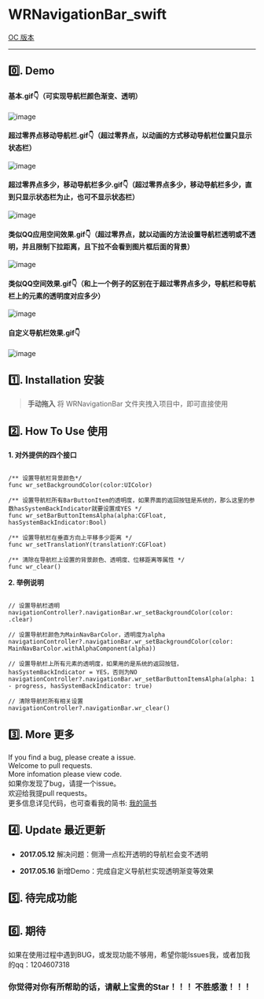 # WRNavigationBar_swift

[OC 版本](https://github.com/wangrui460/WRNavigationBar)

------------------------------------------------------------

## 0️⃣. Demo 
#### 基本.gif👇（可实现导航栏颜色渐变、透明）
![image](https://github.com/wangrui460/WRNavigationBar_swift/raw/master/screenshots/基本.gif)

#### 超过零界点移动导航栏.gif👇（超过零界点，以动画的方式移动导航栏位置只显示状态栏）
![image](https://github.com/wangrui460/WRNavigationBar_swift/raw/master/screenshots/超过零界点移动导航栏.gif)

#### 超过零界点多少，移动导航栏多少.gif👇（超过零界点多少，移动导航栏多少，直到只显示状态栏为止，也可不显示状态栏）
![image](https://github.com/wangrui460/WRNavigationBar_swift/raw/master/screenshots/超过零界点多少，移动导航栏多少.gif)

#### 类似QQ应用空间效果.gif👇（超过零界点，就以动画的方法设置导航栏透明或不透明，并且限制下拉距离，且下拉不会看到图片框后面的背景）
![image](https://github.com/wangrui460/WRNavigationBar_swift/raw/master/screenshots/类似QQ应用空间效果.gif)

#### 类似QQ空间效果.gif👇（和上一个例子的区别在于超过零界点多少，导航栏和导航栏上的元素的透明度对应多少）
![image](https://github.com/wangrui460/WRNavigationBar_swift/raw/master/screenshots/类似QQ空间效果.gif)

#### 自定义导航栏效果.gif👇
![image](https://github.com/wangrui460/WRNavigationBar/raw/master/screenshots/自定义导航栏效果.gif)

## 1️⃣. Installation 安装

> **手动拖入**
> 将 WRNavigationBar 文件夹拽入项目中，即可直接使用

## 2️⃣. How To Use 使用

**1. 对外提供的四个接口**
<pre><code>
/** 设置导航栏背景颜色*/
func wr_setBackgroundColor(color:UIColor)

/** 设置导航栏所有BarButtonItem的透明度，如果界面的返回按钮是系统的，那么这里的参数hasSystemBackIndicator就要设置成YES */
func wr_setBarButtonItemsAlpha(alpha:CGFloat, hasSystemBackIndicator:Bool)

/** 设置导航栏在垂直方向上平移多少距离 */
func wr_setTranslationY(translationY:CGFloat)

/** 清除在导航栏上设置的背景颜色、透明度、位移距离等属性 */
func wr_clear()
</code></pre>

**2. 举例说明**
<pre><code>
// 设置导航栏透明
navigationController?.navigationBar.wr_setBackgroundColor(color: .clear)

// 设置导航栏颜色为MainNavBarColor，透明度为alpha
navigationController?.navigationBar.wr_setBackgroundColor(color: MainNavBarColor.withAlphaComponent(alpha))

// 设置导航栏上所有元素的透明度，如果用的是系统的返回按钮，hasSystemBackIndicator = YES，否则为NO
navigationController?.navigationBar.wr_setBarButtonItemsAlpha(alpha: 1 - progress, hasSystemBackIndicator: true)

// 清除导航栏所有相关设置
navigationController?.navigationBar.wr_clear()
</code></pre>


## 3️⃣. More 更多 

If you find a bug, please create a issue.  
Welcome to pull requests.  
More infomation please view code.  
如果你发现了bug，请提一个issue。  
欢迎给我提pull requests。  
更多信息详见代码，也可查看我的简书: [我的简书](http://www.jianshu.com/p/540a7e6f7b40)

## 4️⃣. Update 最近更新 

- **2017.05.12**
解决问题：侧滑一点松开透明的导航栏会变不透明

- **2017.05.16**
新增Demo：完成自定义导航栏实现透明渐变等效果


## 5️⃣. 待完成功能


## 6️⃣. 期待

如果在使用过程中遇到BUG，或发现功能不够用，希望你能Issues我，或者加我的qq：1204607318
### 你觉得对你有所帮助的话，请献上宝贵的Star！！！ 不胜感激！！！
